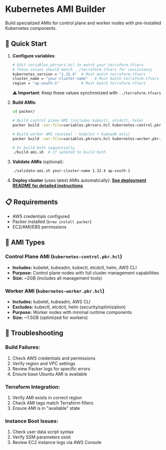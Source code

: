 # Kubernetes AMI Builder

Build specialized AMIs for control plane and worker nodes with pre-installed Kubernetes components.

## 🚀 **Quick Start**

1. **Configure variables**:
   ```bash
   # Edit variables.pkrvars.hcl to match your terraform.tfvars
   # These values should match ../terraform.tfvars for consistency
   kubernetes_version = "1.32.4"  # Must match terraform.tfvars
   cluster_name = "your-cluster-name"   # Must match terraform.tfvars
   region = "ap-south-1"          # Must match terraform.tfvars
   ```
   
   ⚠️ **Important**: Keep these values synchronized with `../terraform.tfvars`

2. **Build AMIs**:
   ```bash
   cd packer/
   
   # Build control plane AMI (includes kubectl, etcdctl, helm)
   packer build -var-file=variables.pkrvars.hcl kubernetes-control.pkr.hcl
   
   # Build worker AMI (minimal - kubelet + kubeadm only)
   packer build -var-file=variables.pkrvars.hcl kubernetes-worker.pkr.hcl
   
   # Or build both sequentially
   ./build-ami.sh  # if updated to build both
   ```

3. **Validate AMIs** (optional):
   ```bash
   ./validate-ami.sh your-cluster-name 1.32.4 ap-south-1
   ```

4. **Deploy cluster** (uses latest AMIs automatically):
   **[See deployment README for detailed instructions](../README.md)**

## 📋 **Requirements**

- AWS credentials configured
- Packer installed (`brew install packer`)
- EC2/AMI/EBS permissions

## 🎯 **AMI Types**

### **Control Plane AMI** (`kubernetes-control.pkr.hcl`)
- **Includes:** kubelet, kubeadm, kubectl, etcdctl, helm, AWS CLI
- **Purpose:** Control plane nodes with full cluster management capabilities
- **Size:** ~2GB (includes all management tools)

### **Worker AMI** (`kubernetes-worker.pkr.hcl`)
- **Includes:** kubelet, kubeadm, AWS CLI
- **Excludes:** kubectl, etcdctl, helm (security/optimization)
- **Purpose:** Worker nodes with minimal runtime components
- **Size:** ~1.5GB (optimized for workers)

## 🚨 **Troubleshooting**

### **Build Failures**:
1. Check AWS credentials and permissions
2. Verify region and VPC settings
3. Review Packer logs for specific errors
4. Ensure base Ubuntu AMI is available

### **Terraform Integration**:
1. Verify AMI exists in correct region
2. Check AMI tags match Terraform filters
3. Ensure AMI is in "available" state

### **Instance Boot Issues**:
1. Check user data script syntax
2. Verify SSM parameters exist
3. Review EC2 instance logs via AWS Console